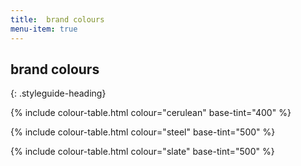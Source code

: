 ```yaml
---
title:  brand colours
menu-item: true
---
```


## brand colours
{: .styleguide-heading}

{% include colour-table.html colour="cerulean" base-tint="400" %}

{% include colour-table.html colour="steel" base-tint="500" %}

{% include colour-table.html colour="slate" base-tint="500" %}
